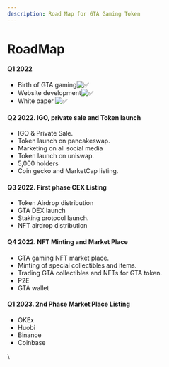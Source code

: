 ```yaml
---
description: Road Map for GTA Gaming Token
---
```


# RoadMap

#### Q1 2022

* Birth of GTA gaming![✅](https://fonts.gstatic.com/s/e/notoemoji/14.0/2705/32.png)
* Website development![✅](https://fonts.gstatic.com/s/e/notoemoji/14.0/2705/32.png)
* White paper ![✅](https://fonts.gstatic.com/s/e/notoemoji/14.0/2705/32.png)

#### Q2 2022. IGO, private sale and Token launch

* IGO & Private Sale.
* Token launch on pancakeswap.
* Marketing on all social media
* Token launch on uniswap.
* 5,000 holders
* Coin gecko and MarketCap listing.

#### Q3 2022. First phase CEX Listing

* Token Airdrop distribution
* GTA DEX launch
* Staking protocol launch.
* NFT airdrop distribution

#### Q4 2022. NFT Minting and Market Place

* GTA gaming NFT market place.
* Minting of special collectibles and items.
* Trading GTA collectibles and NFTs for GTA token.
* P2E&#x20;
* GTA wallet

#### Q1 2023. 2nd Phase Market Place Listing

* OKEx
* Huobi
* Binance&#x20;
* Coinbase

\
